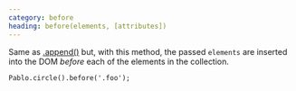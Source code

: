 ```yaml
--- 
category: before
heading: before(elements, [attributes])
---
```


Same as [.append()][append] but, with this method, the passed `elements` are inserted into the DOM _before_ each of the elements in the collection.

    Pablo.circle().before('.foo');

[append]: /api/append/
